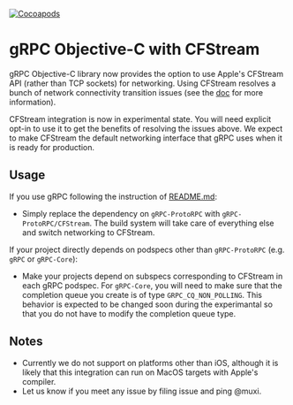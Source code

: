 [![Cocoapods](https://img.shields.io/cocoapods/v/gRPC.svg)](https://cocoapods.org/pods/gRPC)
# gRPC Objective-C with CFStream

gRPC Objective-C library now provides the option to use Apple's CFStream API (rather than TCP
sockets) for networking. Using CFStream resolves a bunch of network connectivity transition issues
(see the [doc](https://github.com/grpc/grpc/blob/master/src/objective-c/NetworkBehavior.md) for more
information).

CFStream integration is now in experimental state. You will need explicit opt-in to use it to get
the benefits of resolving the issues above. We expect to make CFStream the default networking
interface that gRPC uses when it is ready for production.

## Usage
If you use gRPC following the instruction of
[README.md](https://github.com/grpc/grpc/blob/master/src/objective-c/README.md):
- Simply replace the
dependency on `gRPC-ProtoRPC` with `gRPC-ProtoRPC/CFStream`. The build system will take care of
everything else and switch networking to CFStream.

If your project directly depends on podspecs other than `gRPC-ProtoRPC` (e.g. `gRPC` or
`gRPC-Core`):

- Make your projects depend on subspecs corresponding to CFStream in each gRPC podspec. For
  `gRPC-Core`, you will need to make sure that the completion queue you create is of type
  `GRPC_CQ_NON_POLLING`. This behavior is expected to be changed soon during the experimantal so
  that you do not have to modify the completion queue type.

## Notes

- Currently we do not support on platforms other than iOS, although it is likely that this
  integration can run on MacOS targets with Apple's compiler.
- Let us know if you meet any issue by filing issue and ping @muxi.
